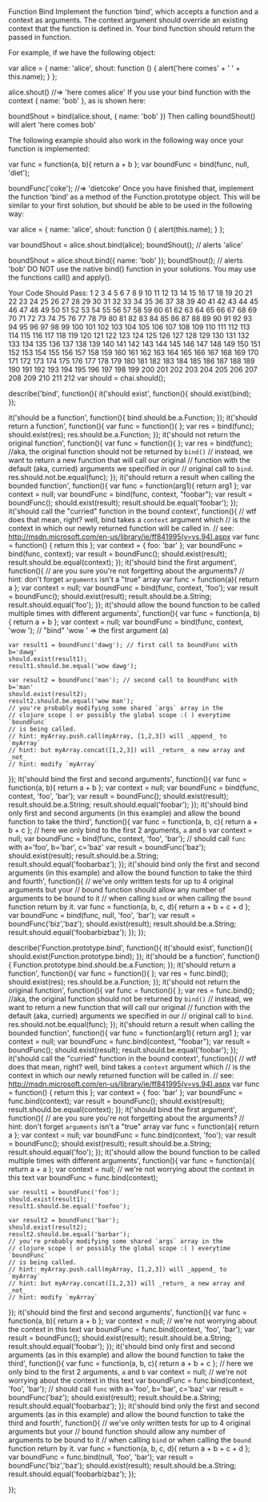 Function Bind
Implement the function ‘bind’, which accepts a function and a context as arguments. The context argument should override an existing context that the function is defined in. Your bind function should return the passed in function.

For example, if we have the following object:

var alice = {
  name: 'alice',
  shout: function () {
    alert('here comes' + ' ' + this.name);
  }
};

alice.shout() //=> 'here comes alice'
If you use your bind function with the context { name: 'bob' }, as is shown here:

boundShout = bind(alice.shout, { name: 'bob' })
Then calling boundShout() will alert 'here comes bob'

The following example should also work in the following way once your function is implemented:

var func = function(a, b){ return a + b };
var boundFunc = bind(func, null, 'diet');

boundFunc('coke'); //=> 'dietcoke'
Once you have finished that, implement the function ‘bind’ as a method of the Function.prototype object. This will be similar to your first solution, but should be able to be used in the following way:

var alice = {
  name: 'alice',
  shout: function () {
    alert(this.name);
  }
};

var boundShout = alice.shout.bind(alice);
boundShout(); // alerts 'alice'

boundShout = alice.shout.bind({ name: 'bob' });
boundShout(); // alerts 'bob'
DO NOT use the native bind() function in your solutions. You may use the functions call() and apply().

Your Code Should Pass:
1
2
3
4
5
6
7
8
9
10
11
12
13
14
15
16
17
18
19
20
21
22
23
24
25
26
27
28
29
30
31
32
33
34
35
36
37
38
39
40
41
42
43
44
45
46
47
48
49
50
51
52
53
54
55
56
57
58
59
60
61
62
63
64
65
66
67
68
69
70
71
72
73
74
75
76
77
78
79
80
81
82
83
84
85
86
87
88
89
90
91
92
93
94
95
96
97
98
99
100
101
102
103
104
105
106
107
108
109
110
111
112
113
114
115
116
117
118
119
120
121
122
123
124
125
126
127
128
129
130
131
132
133
134
135
136
137
138
139
140
141
142
143
144
145
146
147
148
149
150
151
152
153
154
155
156
157
158
159
160
161
162
163
164
165
166
167
168
169
170
171
172
173
174
175
176
177
178
179
180
181
182
183
184
185
186
187
188
189
190
191
192
193
194
195
196
197
198
199
200
201
202
203
204
205
206
207
208
209
210
211
212
var should = chai.should();

describe('bind', function(){
  it('should exist', function(){
    should.exist(bind);
  });

  it('should be a function', function(){
    bind.should.be.a.Function;
  });
  it('should return a function', function(){
    var func = function(){ };
    var res = bind(func);
    should.exist(res);
    res.should.be.a.Function;
  });
  it('should not return the original function', function(){
    var func = function(){ };
    var res = bind(func);
    //aka, the original function should not be returned by `bind()`
    // instead, we want to return a new function that will call our original
    // function with the default (aka, curried) arguments we specified in our
    // original call to `bind`.
    res.should.not.be.equal(func);
  });
  it('should return a result when calling the bounded function', function(){
    var func = function(arg1){ return arg1 };
    var context = null;
    var boundFunc = bind(func, context, "foobar");
    var result = boundFunc();
    should.exist(result);
    result.should.be.equal('foobar');
  });
  it('should call the "curried" function in the bound context', function(){
    // wtf does that mean, right? well, bind takes a `context` argument which
    // is the context in which our newly returned function will be called in.
    // see: http://msdn.microsoft.com/en-us/library/ie/ff841995(v=vs.94).aspx
    var func = function() { return this };
    var context = { foo: 'bar' };
    var boundFunc = bind(func, context);
    var result = boundFunc();
    should.exist(result);
    result.should.be.equal(context);
  });
  it('should bind the first argument', function(){
    // are you sure you're not forgetting about the arguments?
    // hint: don't forget `arguments` isn't a "true" array
    var func = function(a){ return a };
    var context = null;
    var boundFunc = bind(func, context, 'foo');
    var result = boundFunc();
    should.exist(result);
    result.should.be.a.String;
    result.should.equal('foo');
  });
  it('should allow the bound function to be called multiple times with different arguments', function(){
    var func = function(a, b){ return a + b };
    var context = null;
    var boundFunc = bind(func, context, 'wow '); // "bind" 'wow ' => the first argument (a)

    var result1 = boundFunc('dawg'); // first call to boundFunc with b='dawg'
    should.exist(result1);
    result1.should.be.equal('wow dawg');

    var result2 = boundFunc('man'); // second call to boundFunc with b='man'
    should.exist(result2);
    result2.should.be.equal('wow man');
    // you're probably modifying some shared `args` array in the
    // clojure scope ( or possibly the global scope :( ) everytime `boundFunc`
    // is being called.
    // hint: myArray.push.call(myArray, [1,2,3]) will _append_ to `myArray`
    // hint: but myArray.concat([1,2,3]) will _return_ a new array and _not_
    // hint: modify `myArray`
  });
  it('should bind the first and second arguments', function(){
    var func = function(a, b){ return a + b };
    var context = null;
    var boundFunc = bind(func, context, 'foo', 'bar');
    var result = boundFunc();
    should.exist(result);
    result.should.be.a.String;
    result.should.equal('foobar');
  });
  it('should bind only first and second arguments (in this example) and allow the bound function to take the third', function(){
    var func = function(a, b, c){ return a + b + c };
    // here we only bind to the first 2 arguments, `a` and `b`
    var context = null;
    var boundFunc = bind(func, context, 'foo', 'bar');
    // should call `func` with a='foo', b='bar', c='baz'
    var result = boundFunc('baz');
    should.exist(result);
    result.should.be.a.String;
    result.should.equal('foobarbaz');
  });
  it('should bind only the first and second arguments (in this example) and allow the bound function to take the third and fourth', function(){
    // we've only written tests for up to 4 original arguments but your
    // bound function should allow any number of arguments to be bound to it
    // when calling `bind` or when calling the `bound` function return by it.
    var func = function(a, b, c, d){ return a + b + c + d };
    var boundFunc = bind(func, null, 'foo', 'bar');
    var result = boundFunc('biz','baz');
    should.exist(result);
    result.should.be.a.String;
    result.should.equal('foobarbizbaz');
  });
});

describe('Function.prototype.bind', function(){
  it('should exist', function(){
    should.exist(Function.prototype.bind);
  });
  it('should be a function', function(){
    Function.prototype.bind.should.be.a.Function;
  });
  it('should return a function', function(){
    var func = function(){ };
    var res = func.bind();
    should.exist(res);
    res.should.be.a.Function;
  });
  it('should not return the original function', function(){
    var func = function(){ };
    var res = func.bind();
    //aka, the original function should not be returned by `bind()`
    // instead, we want to return a new function that will call our original
    // function with the default (aka, curried) arguments we specified in our
    // original call to `bind`.
    res.should.not.be.equal(func);
  });
  it('should return a result when calling the bounded function', function(){
    var func = function(arg1){ return arg1 };
    var context = null;
    var boundFunc = func.bind(context, "foobar");
    var result = boundFunc();
    should.exist(result);
    result.should.be.equal('foobar');
  });
  it('should call the "curried" function in the bound context', function(){
    // wtf does that mean, right? well, bind takes a `context` argument which
    // is the context in which our newly returned function will be called in.
    // see: http://msdn.microsoft.com/en-us/library/ie/ff841995(v=vs.94).aspx
    var func = function() { return this };
    var context = { foo: 'bar' };
    var boundFunc = func.bind(context);
    var result = boundFunc();
    should.exist(result);
    result.should.be.equal(context);
  });
  it('should bind the first argument', function(){
    // are you sure you're not forgetting about the arguments?
    // hint: don't forget `arguments` isn't a "true" array
    var func = function(a){ return a };
    var context = null;
    var boundFunc = func.bind(context, 'foo');
    var result = boundFunc();
    should.exist(result);
    result.should.be.a.String;
    result.should.equal('foo');
  });
  it('should allow the bound function to be called multiple times with different arguments', function(){
    var func = function(a){ return a + a };
    var context = null; // we're not worrying about the context in this text
    var boundFunc = func.bind(context);

    var result1 = boundFunc('foo');
    should.exist(result1);
    result1.should.be.equal('foofoo');

    var result2 = boundFunc('bar');
    should.exist(result2);
    result2.should.be.equal('barbar');
    // you're probably modifying some shared `args` array in the
    // clojure scope ( or possibly the global scope :( ) everytime `boundFunc`
    // is being called.
    // hint: myArray.push.call(myArray, [1,2,3]) will _append_ to `myArray`
    // hint: but myArray.concat([1,2,3]) will _return_ a new array and _not_
    // hint: modify `myArray`
  });
  it('should bind the first and second arguments', function(){
    var func = function(a, b){ return a + b };
    var context = null; // we're not worrying about the context in this text
    var boundFunc = func.bind(context, 'foo', 'bar');
    var result = boundFunc();
    should.exist(result);
    result.should.be.a.String;
    result.should.equal('foobar');
  });
  it('should bind only first and second arguments (as in this example) and allow the bound function to take the third', function(){
    var func = function(a, b, c){ return a + b + c };
    // here we only bind to the first 2 arguments, `a` and `b`
    var context = null; // we're not worrying about the context in this text
    var boundFunc = func.bind(context, 'foo', 'bar');
    // should call `func` with a='foo', b='bar', c='baz'
    var result = boundFunc('baz');
    should.exist(result);
    result.should.be.a.String;
    result.should.equal('foobarbaz');
  });
  it('should bind only the first and second arguments (as in this example) and allow the bound function to take the third and fourth', function(){
    // we've only written tests for up to 4 original arguments but your
    // bound function should allow any number of arguments to be bound to it
    // when calling `bind` or when calling the `bound` function return by it.
    var func = function(a, b, c, d){ return a + b + c + d };
    var boundFunc = func.bind(null, 'foo', 'bar');
    var result = boundFunc('biz','baz');
    should.exist(result);
    result.should.be.a.String;
    result.should.equal('foobarbizbaz');
  });

});
